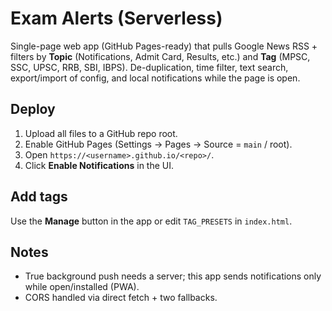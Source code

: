 # Exam Alerts (Serverless)

Single-page web app (GitHub Pages-ready) that pulls Google News RSS + filters by **Topic** (Notifications, Admit Card, Results, etc.) and **Tag** (MPSC, SSC, UPSC, RRB, SBI, IBPS). De-duplication, time filter, text search, export/import of config, and local notifications while the page is open.

## Deploy
1. Upload all files to a GitHub repo root.
2. Enable GitHub Pages (Settings → Pages → Source = `main` / root).
3. Open `https://<username>.github.io/<repo>/`.
4. Click **Enable Notifications** in the UI.

## Add tags
Use the **Manage** button in the app or edit `TAG_PRESETS` in `index.html`.

## Notes
- True background push needs a server; this app sends notifications only while open/installed (PWA).
- CORS handled via direct fetch + two fallbacks.
